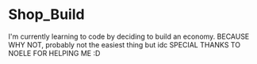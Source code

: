 # Shop_Build
I'm currently learning to code by deciding to build an economy. BECAUSE WHY NOT, probably not the easiest thing but idc
SPECIAL THANKS TO NOELE FOR HELPING ME :D
